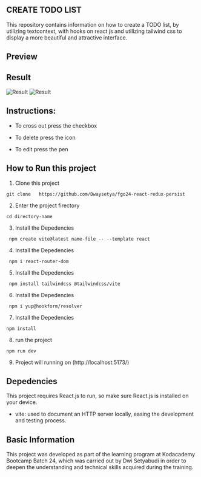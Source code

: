 ## CREATE TODO LIST

This repository contains information on how to create a TODO list, by utilizing textcontext, with hooks on react js and utilizing tailwind css to display a more beautiful and attractive interface.

## Preview

## Result

![Result](./src/assets/Screenshot%202025-05-22%20at%2017.45.49.png)
![Result](./src/assets/Screenshot%202025-05-22%20at%2017.45.15.png)
## Instructions:

- To cross out press the checkbox

- To delete press the icon

- To edit press the pen

## How to Run this project

1. Clone this project

```
git clone   https://github.com/Dwaysetya/fgo24-react-redux-persist
```

2. Enter the project firectory

```
cd directory-name
```

3. Install the Depedencies

```
 npm create vite@latest name-file -- --template react
```

4. Install the Depedencies

```
 npm i react-router-dom
```

5. Install the Depedencies

```
 npm install tailwindcss @tailwindcss/vite
```

6. Install the Depedencies

```
 npm i yup@hookform/resolver
```

7. Install the Depedencies

```
npm install
```

8. run the project

```
npm run dev
```

9. Project will running on (http://localhost:5173/)

## Depedencies

This project requires React.js to run, so make sure React.js is installed on your device.

- vite: used to document an HTTP server locally, easing the development and testing process.

## Basic Information

This project was developed as part of the learning program at Kodacademy Bootcamp Batch 24, which was carried out by Dwi Setyabudi in order to deepen the understanding and technical skills acquired during the training.
